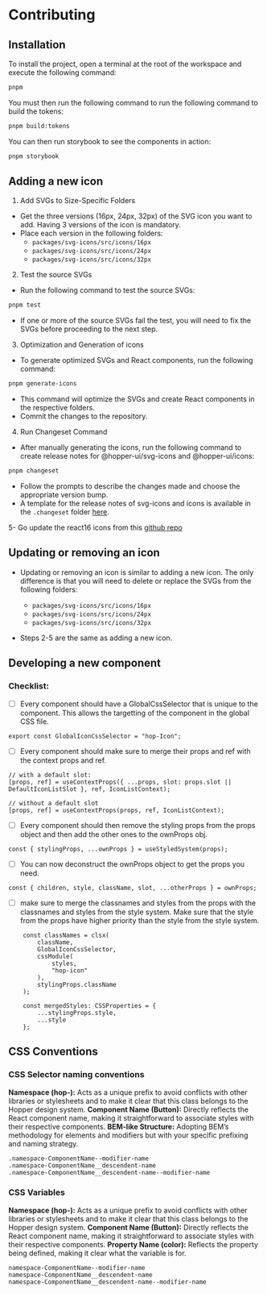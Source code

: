 # Contributing

## Installation

To install the project, open a terminal at the root of the workspace and execute the following command:

```bash
pnpm
```

You must then run the following command to run the following command to build the tokens:

```bash
pnpm build:tokens
```

You can then run storybook to see the components in action:

```bash
pnpm storybook
```

## Adding a new icon

1. Add SVGs to Size-Specific Folders
- Get the three versions (16px, 24px, 32px) of the SVG icon you want to add. Having 3 versions of the icon is mandatory.
- Place each version in the following folders:
  - `packages/svg-icons/src/icons/16px`
  - `packages/svg-icons/src/icons/24px`
  - `packages/svg-icons/src/icons/32px`

2. Test the source SVGs
- Run the following command to test the source SVGs:
```sh
pnpm test
```
- If one or more of the source SVGs fail the test, you will need to fix the SVGs before proceeding to the next step.

3. Optimization and Generation of icons
- To generate optimized SVGs and React components, run the following command:

```sh
pnpm generate-icons
```

- This command will optimize the SVGs and create React components in the respective folders.
- Commit the changes to the repository.

4. Run Changeset Command

- After manually generating the icons, run the following command to create release notes for @hopper-ui/svg-icons and @hopper-ui/icons:
```sh
pnpm changeset
```
- Follow the prompts to describe the changes made and choose the appropriate version bump.
- A template for the release notes of svg-icons and icons is available in the `.changeset` folder [here](./.changeset/templates/svg-icons-release.md).

5- Go update the react16 icons from this [github repo](https://github.com/gsoft-inc/wl-hopper-react16/blob/main/CONTRIBUTING.md)

## Updating or removing an icon

- Updating or removing an icon is similar to adding a new icon. The only difference is that you will need to delete or replace the SVGs from the following folders:
  - `packages/svg-icons/src/icons/16px`
  - `packages/svg-icons/src/icons/24px`
  - `packages/svg-icons/src/icons/32px`

- Steps 2-5 are the same as adding a new icon.

## Developing a new component

### Checklist:

- [ ] Every component should have a GlobalCssSelector that is unique to the component. This allows the targetting of the component in the global CSS file.
```
export const GlobalIconCssSelector = "hop-Icon";
```

- [ ] Every component should make sure to merge their props and ref with the context props and ref.
```
// with a default slot:
[props, ref] = useContextProps({ ...props, slot: props.slot || DefaultIconListSlot }, ref, IconListContext);

// without a default slot
[props, ref] = useContextProps(props, ref, IconListContext);
```
- [ ] Every component should then remove the styling props from the props object and then add the other ones to the ownProps obj.
```
const { stylingProps, ...ownProps } = useStyledSystem(props);
```

- [ ] You can now deconstruct the ownProps object to get the props you need.
```
const { children, style, className, slot, ...otherProps } = ownProps;
```

- [ ] make sure to merge the classnames and styles from the props with the classnames and styles from the style system.
Make sure that the style from the props have higher priority than the style from the style system.
```
    const classNames = clsx(
        className,
        GlobalIconCssSelector,
        cssModule(
            styles,
            "hop-icon"
        ),
        stylingProps.className
    );

    const mergedStyles: CSSProperties = {
        ...stylingProps.style,
        ...style
    };
```

## CSS Conventions

### CSS Selector naming conventions
**Namespace (hop-):** Acts as a unique prefix to avoid conflicts with other libraries or stylesheets and to make it clear that this class belongs to the Hopper design system.
**Component Name (Button):** Directly reflects the React component name, making it straightforward to associate styles with their respective components.
**BEM-like Structure:** Adopting BEM’s methodology for elements and modifiers but with your specific prefixing and naming strategy.

```
.namespace-ComponentName--modifier-name
.namespace-ComponentName__descendent-name
.namespace-ComponentName__descendent-name--modifier-name
```

### CSS Variables
**Namespace (hop-):** Acts as a unique prefix to avoid conflicts with other libraries or stylesheets and to make it clear that this class belongs to the Hopper design system.
**Component Name (Button):** Directly reflects the React component name, making it straightforward to associate styles with their respective components.
**Property Name (color):** Reflects the property being defined, making it clear what the variable is for.

```
namespace-ComponentName--modifier-name
namespace-ComponentName__descendent-name
namespace-ComponentName__descendent-name--modifier-name
```

